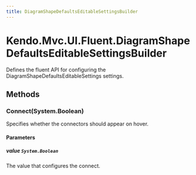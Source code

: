 ```yaml
---
title: DiagramShapeDefaultsEditableSettingsBuilder
---
```


# Kendo.Mvc.UI.Fluent.DiagramShapeDefaultsEditableSettingsBuilder
Defines the fluent API for configuring the DiagramShapeDefaultsEditableSettings settings.




## Methods


### Connect(System.Boolean)
Specifies whether the connectors should appear on hover.


#### Parameters

##### value `System.Boolean`
The value that configures the connect.






